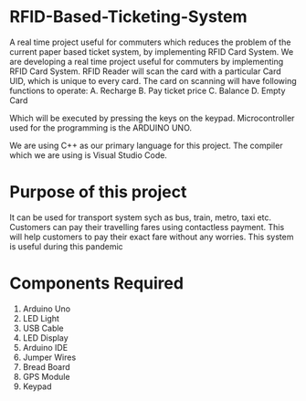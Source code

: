 # RFID-Based-Ticketing-System

A real time project useful for commuters which reduces the problem of the current paper based ticket system, by implementing RFID Card System.
We are developing a real time project useful for commuters by implementing RFID Card System. 
RFID Reader will scan the card with a particular Card UID, which is unique to every card. The card on scanning will have following functions to operate:
A. Recharge
B. Pay ticket price
C. Balance
D. Empty Card 

Which will be executed by pressing the keys on the keypad.
Microcontroller used for the programming is the ARDUINO UNO.

We are using C++ as our primary language for this project.
The compiler which we are using is Visual Studio Code.

# Purpose of this project

It can be used for transport system sych as bus, train, metro, taxi etc. Customers can pay their travelling fares using contactless payment. This will help customers to pay their exact fare without any worries. This system is useful during this pandemic

# Components Required

1. Arduino Uno
2. LED Light
3. USB Cable
4. LED Display
5. Arduino IDE
6. Jumper Wires
7. Bread Board
8. GPS Module
9. Keypad

